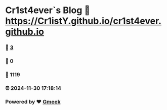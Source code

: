 # Cr1st4ever`s Blog :link: https://Cr1istY.github.io/cr1st4ever.github.io 
### :page_facing_up: [3](https://Cr1istY.github.io/cr1st4ever.github.io/tag.html) 
### :speech_balloon: 0 
### :hibiscus: 1119 
### :alarm_clock: 2024-11-30 17:18:14 
### Powered by :heart: [Gmeek](https://github.com/Meekdai/Gmeek)
